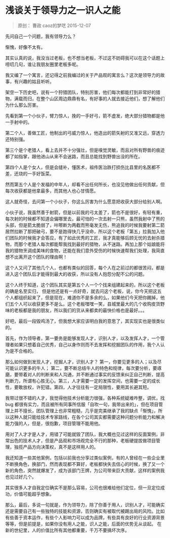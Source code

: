# 浅谈关于领导力之一识人之能
> 原创： 曹政  caoz的梦呓  2015-12-07

先问自己一个问题，我有领导力么？

惭愧，好像不太有。

其实认真的说，我没当过老板，也不想当老板，不过这不妨碍我可以在这个话题上唠叨几句，谁让我朋友圈里老板多呢。

我又编了一个寓言，还记得之前我编过的关于产品观的寓言么？这次是领导力的故事，有兴趣的姑且听听。

架空一下历史吧，说有一个狩猎团队，特别厉害，他们每次都能打到非常好的猎物，满载而归，在整个山区周边鼎鼎有名，有好事的人就去接近他们，想了解他们为什么那么厉害。

先看到第一个小伙子，臂力惊人，挽的一手好弓，箭不虚发，绝大部分猎物都是他一手射中的。

第二个人，善做工匠，他制出的弓威力惊人，他造出的箭矢射的又准又远，穿透力还特别强。

第三个是个老猎人，看上去并不十分强壮，但是嗅觉灵敏，而且对所有野兽的痕迹都了如指掌，跟他进山从来不会迷路，而且总能找到野兽出没的所在。

第四个人是个女人，但是会缝补，懂医术，祖传医治跌打损伤比县里的名医都不差，还烧的一手好饭菜。

然而第五个人是个发福的中年人，却看不出任何所长，也没见他做出任何贡献，但每次收获都是他拿最多，而其他人也心甘情愿。

这人就奇怪，去问第一个小伙子，你这么厉害为什么愿意把收获大部分给别人啊。

小伙子说，我虽然善于射箭，但是以前我的弓太差了，箭也不是很好，有轻有重，每次射的时候都不知道会偏哪里去，最可怕的一次去射一只熊，虽然我射中了熊的头部，但是箭太脆弱了，咔嚓断为两截而熊毫发无伤，熊追我的时候我要射第二箭居然拉断了那把破弓，要不是跑得快几乎没命，所以这个老板「第五」拉我加入他们团队的时候我才会答应，有了如此优秀的工匠，我才真能够后顾无忧的去射杀猎物，而那个老猎人每次都能帮我找到最好的猎物，从不迷路。再加上那个姑娘能将我的猎物烹调成美味的食物，还能在我们意外受伤的时候快速帮我们处理，我简直想不出离开这个团队的理由啊！

这个人又问了其他几个人，也都有类似的回答，每个人在之前过的都很苦闷，都是进入这个团队后才能得到最大的收获，所以没有人抱怨分配不公的问题。

这个人终于知道，这个团队其实是第五个人一个个找来组建起来的，所以这个老板的确是名至实归， 但是他还是有一点好奇，就去问这个老板，说，你今天把这五个人都组织起来了，但是现在，难道你不是多余的么，如果他们今天把你踢掉，他们五个人可以收获更多不是么。这个老板嘿嘿一笑，县城里最大的几个收购皮货野味的老板都是我的朋友，所以我们的货从来都卖的最快价格也是最好。。。

好吧，最后一段毁鸡汤了，但我想大家应该明白我的意思了，其实现实也是很类似的。

首先，作为领导者，第一要务是能够发现人才，识别人才，以及发挥人才，一个管理者如果只想着自己优秀，自己以身作则而不去发挥和挖掘团队的作用，我个人认为是不合格的。

那么如何做到发现人才，挖掘人才，识别人才？ 第一，你要见更多的人；以及尽可能认识更多的牛人； 第二，要不断总结牛人的特色和规律，每次要分析，要琢磨，要带着对人的判断来和人沟通，并不断通过事实的反馈来纠正自己判断，提高判断力，所谓有心胜无心。第三，人才需要一定的发挥空间，也需要一定的成长性，要敢放权，许犯错。第四，人才往往有一定局限性，要用其长避其短。

我带过很不错的人才，我觉得他技术分析能力很强，各种系统疑难咋整，调优，找 bug 都很有实力，而且被所有同事所信服「自吹一句，我带出来的」，但在项目管理上并不擅长，团队管理上也非常粗糙，几乎是完美继承了我的缺点「惭愧」，所以这种人就只能给技术专家路线，在各个公司其实都需要这种问题分析能力和解决能力强的人，但是，很抱歉，项目管理不能用他。

用对了人才才是人才，用错了可能就毁了团队，我大概也见过这样的反面案例，非常出色的技术人才，但是产品观和市场观完全不行的那种，老板硬提拔做项目管理，独揽产品方向决策权，真不是这样用人的。

我还知道一些其他案例，包括以前我也分享过类似案例，有的人曾经在一些企业里不断换角色，换部门，然而表现都不算好，老板都快失去信心的时候，换了又一个新的角色，突然就爆发了，成为该部门王牌，为公司带来巨大贡献，这样的案例我也见过好几个。

其实很多人才自我定位确实不是那么容易，公司也很难给他们定位，但一旦定位成功，价值可能超乎想象。

那么，最后，多说一句就是，作为领导力，除了你善于用人，识别人才，可能确实还是需要自己有一些独特的技能和资源，否则确实有被取代被踢出局的风险。比如有些善于资本运作，有些个人影响力可以成为品牌，有些具有良好的行业资源背景等等，但是前提是，如果你没有用人之能，识人之能，后面的优势无从谈起。 在新的世纪里，人的价值比所有其他都重要，千万不要搞坏次序。



